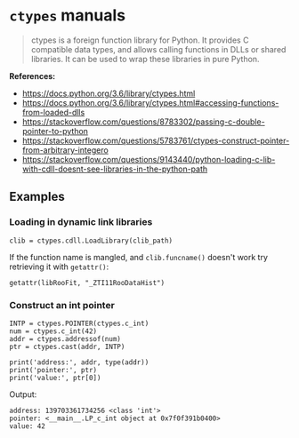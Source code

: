 # `ctypes` manuals

> ctypes is a foreign function library for Python. It provides C compatible data types, and allows
> calling functions in DLLs or shared libraries. It can be used to wrap these libraries in pure
> Python.


**References:**
- https://docs.python.org/3.6/library/ctypes.html
- https://docs.python.org/3.6/library/ctypes.html#accessing-functions-from-loaded-dlls
- https://stackoverflow.com/questions/8783302/passing-c-double-pointer-to-python
- https://stackoverflow.com/questions/5783761/ctypes-construct-pointer-from-arbitrary-integero
- https://stackoverflow.com/questions/9143440/python-loading-c-lib-with-cdll-doesnt-see-libraries-in-the-python-path

## Examples

### Loading in dynamic link libraries

~~~~
clib = ctypes.cdll.LoadLibrary(clib_path)
~~~~

If the function name is mangled, and `clib.funcname()` doesn't work try retrieving it with `getattr()`:

~~~~
getattr(libRooFit, "_ZTI11RooDataHist")
~~~~

### Construct an int pointer

~~~~
INTP = ctypes.POINTER(ctypes.c_int)
num = ctypes.c_int(42)
addr = ctypes.addressof(num)
ptr = ctypes.cast(addr, INTP)

print('address:', addr, type(addr))
print('pointer:', ptr)
print('value:', ptr[0])
~~~~

Output:

~~~~
address: 139703361734256 <class 'int'>
pointer: <__main__.LP_c_int object at 0x7f0f391b0400>
value: 42
~~~~
